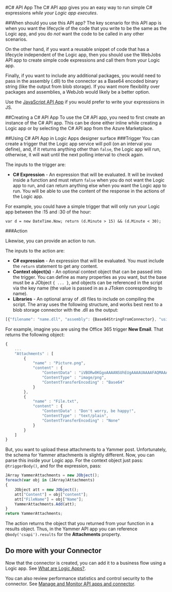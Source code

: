 <properties
   pageTitle="C# Api App"
   description="C# Api App"
   services="app-service\logic"
   documentationCenter=".net"
   authors="jeffhollan"
   manager="dwrede"
   editor=""/>

<tags
   ms.service="app-service-logic"
   ms.devlang="multiple"
   ms.topic="article"
   ms.tgt_pltfrm="na"
   ms.workload="integration"
   ms.date="10/29/2015"
   ms.author="jehollan"/>

#C\# API App
The C# API app gives you an easy way to run simple C# expressions *while your Logic app executes*.

##When should you use this API app?
The key scenario for this API app is when you want the lifecycle of the code that you write to be the same as the Logic app, and you do *not* want the code to be called in any other scenarios.

On the other hand, if you want a reusable snippet of code that has a lifecycle independent of the Logic app, then you should use the WebJobs API app to create simple code expressions and call them from your Logic app.

Finally, if you want to include any additional packages, you would need to pass in the assembly (.dll) to the connector as a Base64 encoded binary string (like the output from blob storage).  If you want more flexibility over packages and assemblies, a WebJob would likely be a better option.

Use the [JavaScript API App](app-service-logic-javascript-api.md) if you would prefer to write your expressions in JS.

##Creating a C\# API App
To use the C# API app, you need to first create an instance of the C# API app. This can be done either inline while creating a Logic app or by selecting the C# API app from the Azure Marketplace.

##Using C\# API App in Logic Apps designer surface
###Trigger
You can create a trigger that the Logic app service will poll (on an interval you define), and, if it returns anything other than `false`, the Logic app will run, otherwise, it will wait until the next polling interval to check again.

The inputs to the trigger are:
- **C# Expression**  - An expression that will be evaluated. It will be invoked inside a function and must return `false` when you do not want the Logic app to run, and can return anything else when you want the Logic app to run. You will be able to use the content of the response in the actions of the Logic app.

For example, you could have a simple trigger that will only run your Logic app between the :15 and :30 of the hour:

```
var d = new DateTime.Now; return (d.Minute > 15) && (d.Minute < 30);
```

###Action

Likewise, you can provide an action to run. 

The inputs to the action are:
- **C# expression**  - An expression that will be evaluated. You must include the `return` statement to get any content. 
- **Context object(s)** - An optional context object that can be passed into the trigger. You can define as many properties as you want, but the base must be a JObject `{ ... }`, and objects can be referenced in the script via the key name (the value is passed in as a JToken cooresponding to name).
- **Libraries** - An optional array of .dll files to include on compiling the script.  The array uses the following structure, and works best next to a blob storage connector with the .dll as the output:

```javascript
[{"filename": "name.dll", "assembly": {Base64StringFromConnector}, "usingstatment": "using Library.Reference;"}]
```

For example, imagine you are using the Office 365 trigger **New Email**. That returns the following object:

```javascript
{
    ...
    "Attachments" : [
        {
            "name" : "Picture.png",
            "content" : {
                "ContentData" : "iVBORw0KGgoAAAANSUhEUgAAAAUAAAAFAQMAAAC3obSmAAAABGdBTUEAALGPC/xhBQAAAAFzUkdCAK7OHOkAAAAGUExURf///wAAAFXC034AAAASSURBVAjXY2BgCGBgYOhgKAAABEIBSWDJEbYAAAAASUVORK5CYII=",
                "ContentType" : "image/png",
                "ContentTransferEncoding" : "Base64"
            }
        },  
        {
            "name" : "File.txt",
            "content" : {
                "ContentData" : "Don't worry, be happy!",
                "ContentType" : "text/plain",
                "ContentTransferEncoding" : "None"
            }
        }   
    ]
}
```

But, you want to upload these attachments to a Yammer post. Unfortunately, the schema for Yammer attachments is slightly different. Now, you can parse this inside your Logic app. For the context object just pass: `@triggerBody()`, and for the expression, pass:

```javascript
JArray YammerAttachments = new JObject();
foreach(var obj in (JArray)Attachments)
{
    JObject att = new JObject();
    att["Content"] = obj["content"];
    att["FileName"] = obj["Name"];
    YammerAttachments.Add(att); 
}
return YammerAttachments;
```

The action returns the object that you returned from your function in a results object. Thus, in the Yammer API app you can reference `@body('csapi').results` for the **Attachments** property.

## Do more with your Connector
Now that the connector is created, you can add it to a business flow using a Logic app. See [What are Logic Apps?](app-service-logic-what-are-logic-apps.md).

You can also review performance statistics and control security to the connector. See [Manage  and Monitor API apps and connector](../app-service-api/app-service-api-manage-in-portal.md).

<!--References -->

<!--Links -->
[Creating a Logic App]: app-service-logic-create-a-logic-app.md

